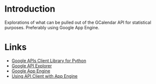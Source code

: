 Introduction
============

Explorations of what can be pulled out of the GCalendar API for
statistical purposes. Preferably using Google App Engine.


Links
=====
* [Google APIs Client Library for Python](https://developers.google.com/api-client-library/python/start/get_started)
* [Google API Explorer](http://code.google.com/apis/explorer/)
* [Google App Engine](https://developers.google.com/appengine/)
* [Using API Client with App Engine](https://developers.google.com/api-client-library/python/platforms/google_app_engine)
